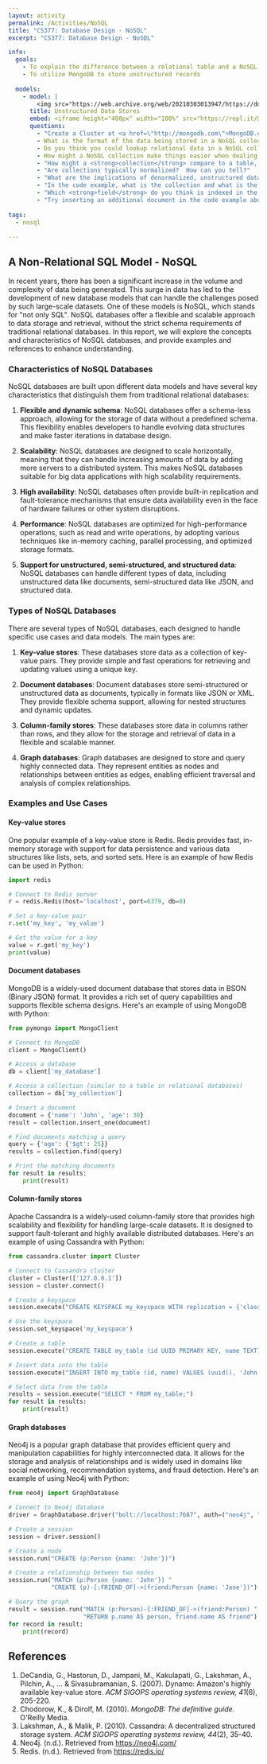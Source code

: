 ```yaml
---
layout: activity
permalink: /Activities/NoSQL
title: "CS377: Database Design - NoSQL"
excerpt: "CS377: Database Design - NoSQL"

info:
  goals: 
    - To explain the difference between a relational table and a NoSQL Collection
    - To utilize MongoDB to store unstructured records
    
  models:
    - model: |
        <img src="https://web.archive.org/web/20210303013947/https://docs.mongodb.com/manual/_images/crud-annotated-collection.bakedsvg.svg" alt="MongoDB Collections from mongodb.com" />
      title: Unstructured Data Stores
      embed: <iframe height="400px" width="100%" src="https://repl.it/@BillJr99/PythonMongoDBExample?lite=true" scrolling="no" frameborder="no" allowtransparency="true" allowfullscreen="true" sandbox="allow-forms allow-pointer-lock allow-popups allow-same-origin allow-scripts allow-modals"></iframe>        
      questions:
        - "Create a Cluster at <a href=\"http://mongodb.com\">MongoDB.com</a>, and a user to access it.  Allow network access, and click the <code>Connect</code> button to obtain a database connection string.  The repl.it example code comments contain instructions on how to pass the database parameters (like the password) as environment variables, so that you do not have to embed them in your program code.  Run the given example against your collection."
        - What is the format of the data being stored in a NoSQL collection?
        - Do you think you could lookup relational data in a NoSQL collection?  Why or why not?
        - How might a NoSQL collection make things easier when dealing with a web service that communicates JSON between the browser and the server?
        - "How might a <strong>collection</strong> compare to a table, and what is a <strong>document</strong> in this model?"
        - "Are collections typically normalized?  How can you tell?"
        - "What are the implications of denormalized, unstructured data stores?"
        - "In the code example, what is the collection and what is the document?"
        - "Which <strong>field</strong> do you think is indexed in the collection?"
        - "Try inserting an additional document in the code example above, but with a different set of fields.  Does it work?  Based on this, do NoSQL collections have schemas?"
        
tags:
  - nosql
  
---
```


## A Non-Relational SQL Model - NoSQL

In recent years, there has been a significant increase in the volume and complexity of data being generated. This surge in data has led to the development of new database models that can handle the challenges posed by such large-scale datasets. One of these models is NoSQL, which stands for "not only SQL". NoSQL databases offer a flexible and scalable approach to data storage and retrieval, without the strict schema requirements of traditional relational databases. In this report, we will explore the concepts and characteristics of NoSQL databases, and provide examples and references to enhance understanding.

### Characteristics of NoSQL Databases

NoSQL databases are built upon different data models and have several key characteristics that distinguish them from traditional relational databases:

1. **Flexible and dynamic schema**: NoSQL databases offer a schema-less approach, allowing for the storage of data without a predefined schema. This flexibility enables developers to handle evolving data structures and make faster iterations in database design.

2. **Scalability**: NoSQL databases are designed to scale horizontally, meaning that they can handle increasing amounts of data by adding more servers to a distributed system. This makes NoSQL databases suitable for big data applications with high scalability requirements.

3. **High availability**: NoSQL databases often provide built-in replication and fault-tolerance mechanisms that ensure data availability even in the face of hardware failures or other system disruptions.

4. **Performance**: NoSQL databases are optimized for high-performance operations, such as read and write operations, by adopting various techniques like in-memory caching, parallel processing, and optimized storage formats.

5. **Support for unstructured, semi-structured, and structured data**: NoSQL databases can handle different types of data, including unstructured data like documents, semi-structured data like JSON, and structured data.

### Types of NoSQL Databases

There are several types of NoSQL databases, each designed to handle specific use cases and data models. The main types are:

1. **Key-value stores**: These databases store data as a collection of key-value pairs. They provide simple and fast operations for retrieving and updating values using a unique key.

2. **Document databases**: Document databases store semi-structured or unstructured data as documents, typically in formats like JSON or XML. They provide flexible schema support, allowing for nested structures and dynamic updates.

3. **Column-family stores**: These databases store data in columns rather than rows, and they allow for the storage and retrieval of data in a flexible and scalable manner.

4. **Graph databases**: Graph databases are designed to store and query highly connected data. They represent entities as nodes and relationships between entities as edges, enabling efficient traversal and analysis of complex relationships.

### Examples and Use Cases

#### Key-value stores

One popular example of a key-value store is Redis. Redis provides fast, in-memory storage with support for data persistence and various data structures like lists, sets, and sorted sets. Here is an example of how Redis can be used in Python:

```python
import redis

# Connect to Redis server
r = redis.Redis(host='localhost', port=6379, db=0)

# Set a key-value pair
r.set('my_key', 'my_value')

# Get the value for a key
value = r.get('my_key')
print(value)
```

#### Document databases

MongoDB is a widely-used document database that stores data in BSON (Binary JSON) format. It provides a rich set of query capabilities and supports flexible schema designs. Here's an example of using MongoDB with Python:

```python
from pymongo import MongoClient

# Connect to MongoDB
client = MongoClient()

# Access a database
db = client['my_database']

# Access a collection (similar to a table in relational databases)
collection = db['my_collection']

# Insert a document
document = {'name': 'John', 'age': 30}
result = collection.insert_one(document)

# Find documents matching a query
query = {'age': {'$gt': 25}}
results = collection.find(query)

# Print the matching documents
for result in results:
    print(result)
```

#### Column-family stores

Apache Cassandra is a widely-used column-family store that provides high scalability and flexibility for handling large-scale datasets. It is designed to support fault-tolerant and highly available distributed databases. Here's an example of using Cassandra with Python:

```python
from cassandra.cluster import Cluster

# Connect to Cassandra cluster
cluster = Cluster(['127.0.0.1'])
session = cluster.connect()

# Create a keyspace
session.execute("CREATE KEYSPACE my_keyspace WITH replication = {'class': 'SimpleStrategy', 'replication_factor': 1};")

# Use the keyspace
session.set_keyspace('my_keyspace')

# Create a table
session.execute("CREATE TABLE my_table (id UUID PRIMARY KEY, name TEXT);")

# Insert data into the table
session.execute("INSERT INTO my_table (id, name) VALUES (uuid(), 'John');")

# Select data from the table
results = session.execute("SELECT * FROM my_table;")
for result in results:
    print(result)
```

#### Graph databases

Neo4j is a popular graph database that provides efficient query and manipulation capabilities for highly interconnected data. It allows for the storage and analysis of relationships and is widely used in domains like social networking, recommendation systems, and fraud detection. Here's an example of using Neo4j with Python:

```python
from neo4j import GraphDatabase

# Connect to Neo4j database
driver = GraphDatabase.driver("bolt://localhost:7687", auth=("neo4j", "password"))

# Create a session
session = driver.session()

# Create a node
session.run("CREATE (p:Person {name: 'John'})")

# Create a relationship between two nodes
session.run("MATCH (p:Person {name: 'John'}) "
            "CREATE (p)-[:FRIEND_OF]->(friend:Person {name: 'Jane'})")

# Query the graph
result = session.run("MATCH (p:Person)-[:FRIEND_OF]->(friend:Person) "
                     "RETURN p.name AS person, friend.name AS friend")
for record in result:
    print(record)
```

## References

1. DeCandia, G., Hastorun, D., Jampani, M., Kakulapati, G., Lakshman, A., Pilchin, A., ... & Sivasubramanian, S. (2007). Dynamo: Amazon's highly available key-value store. *ACM SIGOPS operating systems review, 41*(6), 205-220.
2. Chodorow, K., & Dirolf, M. (2010). *MongoDB: The definitive guide.* O'Reilly Media.
3. Lakshman, A., & Malik, P. (2010). Cassandra: A decentralized structured storage system. *ACM SIGOPS operating systems review, 44*(2), 35-40.
4. Neo4j. (n.d.). Retrieved from https://neo4j.com/
5. Redis. (n.d.). Retrieved from https://redis.io/
